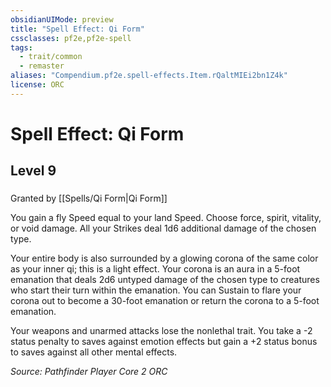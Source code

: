 ```yaml
---
obsidianUIMode: preview
title: "Spell Effect: Qi Form"
cssclasses: pf2e,pf2e-spell
tags:
  - trait/common
  - remaster
aliases: "Compendium.pf2e.spell-effects.Item.rQaltMIEi2bn1Z4k"
license: ORC
---
```

# Spell Effect: Qi Form
## Level 9
### 






Granted by [[Spells/Qi Form|Qi Form]]

You gain a fly Speed equal to your land Speed. Choose force, spirit, vitality, or void damage. All your Strikes deal 1d6 additional damage of the chosen type.

Your entire body is also surrounded by a glowing corona of the same color as your inner qi; this is a light effect. Your corona is an aura in a 5-foot emanation that deals 2d6 untyped damage of the chosen type to creatures who start their turn within the emanation. You can Sustain to flare your corona out to become a 30-foot emanation or return the corona to a 5-foot emanation.

Your weapons and unarmed attacks lose the nonlethal trait. You take a -2 status penalty to saves against emotion effects but gain a +2 status bonus to saves against all other mental effects.

*Source: Pathfinder Player Core 2*
*ORC*